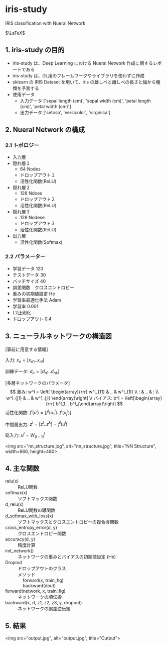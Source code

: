 # iris-study
IRIS classification with Nueral Network

$\LaTeX$

## 1. iris-study の目的
* iris-study は、Deep Learning における Nueral Network 作成に関するレポートである
* iris-study は、DL用のフレームワークやライブラリを使わずに作成
* sklearn の IRIS Dataset を用いて、iris の雄しべと雌しべの長さと幅から種類を予測する
* 使用データ
    * 入力データ ['sepal length (cm)', 'sepal width (cm)', 'petal length (cm)', 'petal width (cm)']
    * 出力データ ['setosa', 'versicolor', 'virginica']

## 2. Nueral Network の構成
### 2.1 トポロジー
+ 入力層
+ 隠れ層１
    + 64 Nodes
    + ドロップアウト１
    + 活性化関数(ReLU)    
+ 隠れ層２
    + 128 Ndoes
    + ドロップアウト２
    + 活性化関数(ReLU)    
+ 隠れ層３
    + 128 Nodese
    + ドロップアウト３
    + 活性化関数(ReLU)
+ 出力層
    + 活性化関数(Softmax)

### 2.2 パラメーター
* 学習データ 120
* テストデータ 30
* バッチサイズ 40
* 誤差関数　クロスエントロピー
* 重みの初期値設定  He
* 学習率最適化手法 Adam
* 学習率 0.001
* L2正則化
* ドロップアウト 0.4

## 3. ニューラルネットワークの構造図
[事前に用意する情報]

入力: $x_n = [x_{n1} .. x_{nl}]$

訓練データ: $d_n = [d_{n1} .. d_{nk}]$

[多層ネットワークのパラメータ]
$$
重み: w^l = \left[
    \begin{array}{rrr}
      w^l_{11} & .. & w^l_{1l} \\
      : & .. & : \\
      w^l_{j1} & .. & w^1_{jl}
    \end{array}\right] \\
バイアス: b^l = \left[\begin{array}{rrr} b^l_1 .. b^l_j\end{array}\right]
$$
活性化関数: $f^l(u^l) = [f^l(u^l_1) .. f^l(u^l_j)]$

中間層出力: $z^l = [z^l .. z^k] = f^l(u^l)$

総入力: $u^l = W^l_{(l-1)}$

<img src="nn_structure.jpg", alt="nn_structure.jpg", title="NN Structure", width=960, height=480>

## 4. 主な関数

<dl>
    <dt>relu(x)</dt>
    <dd>ReLU関数</dd>
    <dt>softmax(x)</dt>
    <dd>ソフトマックス関数</dd>
    <dt>d_relu(x)</dt>
    <dd>ReLU関数の導関数</dd>
    <dt>d_softmax_with_loss(x)</dt>
    <dd>ソフトマックスとクロスエントロピーの複合導関数</dd>
    <dt>cross_entropy_error(d, y)</dt>
    <dd>クロスエントロピー関数</dd>
    <dt>accuracy(d, y)</dt>
    <dd>精度計算</dd>
    <dt>init_network()</dt>
    <dd>ネットワークの重みとバイアスの初期値設定 (He)</dd>
    <dt>Dropout</dt>
    <dd>ドロップアウトのクラス</dd>
    <dd>メソッド<br>
        &nbsp;&nbsp;&nbsp;&nbsp;forward(x, train_flg)<br>
        &nbsp;&nbsp;&nbsp;&nbsp;backward(dout)
    </dd>
    <dt>forward(network, x, train_flg)</dt>
    <dd>ネットワークの順伝搬</dd>
    <dt>backward(x, d, z1, z2, z3, y, dropout)</dt>
    <dd>ネットワークの誤差逆伝搬</dd>
</dl>

## 5. 結果
<img src="output.jpg", alt="output.jpg", title="Output">
